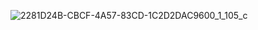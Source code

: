 ![2281D24B-CBCF-4A57-83CD-1C2D2DAC9600_1_105_c](https://user-images.githubusercontent.com/98990690/152444611-237b21bc-3e9c-4910-8b82-8221b890930b.jpeg)
